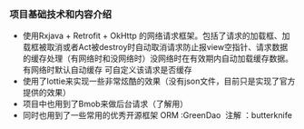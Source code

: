 ### 项目基础技术和内容介绍
- 使用Rxjava + Retrofit + OkHttp 的网络请求框架。包括了请求的加载框、加载框被取消或者Act被destroy时自动取消请求防止报view空指针、请求数据的缓存处理（有网络时和没网络时）没网络时在有效期内自动加载缓存数据。有网络时默认自动缓存 可自定义该请求是否缓存
- 使用了lottie来实现一些非常炫酷的效果（没有json文件，目前只是实现了官方提供的效果）
- 项目中也用到了Bmob来做后台请求（了解用）
- 同时也用到了一些常用的优秀开源框架 ORM :GreenDao  注解 ：butterknife
